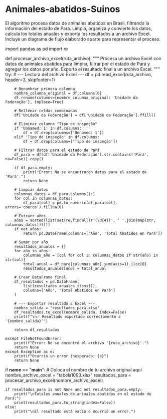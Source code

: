 # Animales-abatidos-Suinos
El algoritmo procesa datos de animales abatidos en Brasil, filtrando la información del estado de Pará. Limpia, organiza y convierte los datos, calcula los totales anuales y exporta los resultados a un archivo Excel. Incluye un diagrama de flujo elaborado aparte para representar el proceso.

import pandas as pd
import re

def procesar_archivo_excel(ruta_archivo):
    """
    Procesa un archivo Excel con datos de animales abatidos para limpiar,
    filtrar por el estado de Pará y agregar los datos por año.
    Exporta el resultado final a un archivo Excel.
    """
    try:
        # --- Lectura del archivo Excel ---
        df = pd.read_excel(ruta_archivo, header=3, skipfooter=1)

        # Renombrar primera columna
        nombre_columna_original = df.columns[0]
        df.rename(columns={nombre_columna_original: 'Unidade da Federação'}, inplace=True)

        # Rellenar celdas combinadas
        df['Unidade da Federação'] = df['Unidade da Federação'].ffill()

        # Eliminar columna "Tipo de inspeção"
        if 'Unnamed: 1' in df.columns:
            df = df.drop(columns=['Unnamed: 1'])
        elif 'Tipo de inspeção' in df.columns:
            df = df.drop(columns=['Tipo de inspeção'])

        # Filtrar datos para el estado de Pará
        df_para = df[df['Unidade da Federação'].str.contains('Pará', na=False)].copy()

        if df_para.empty:
            print("Error: No se encontraron datos para el estado de 'Pará'.")
            return None

        # Limpiar datos
        columnas_datos = df_para.columns[1:]
        for col in columnas_datos:
            df_para[col] = pd.to_numeric(df_para[col], errors='coerce').fillna(0)

        # Extraer años
        años = sorted(list(set(re.findall(r'(\d{4})', ' '.join(map(str, columnas_datos))))))
        if not años:
            return pd.DataFrame(columns=['Año', 'Total Abatidos en Pará'])

        # Sumar por año
        resultados_anuales = {}
        for año in años:
            columnas_año = [col for col in columnas_datos if str(año) in str(col)]
            total_anual = df_para[columnas_año].sum(axis=1).iloc[0]
            resultados_anuales[año] = total_anual

        # Crear DataFrame final
        df_resultados = pd.DataFrame(
            list(resultados_anuales.items()),
            columns=['Año', 'Total Abatidos en Pará']
        )

        # --- Exportar resultado a Excel ---
        nombre_salida = "resultados_pará.xlsx"
        df_resultados.to_excel(nombre_salida, index=False)
        print(f"\n✅ Resultado exportado correctamente a '{nombre_salida}'")

        return df_resultados

    except FileNotFoundError:
        print(f"Error: No se encontró el archivo '{ruta_archivo}'.")
        return None
    except Exception as e:
        print(f"Ocurrió un error inesperado: {e}")
        return None


if __name__ == "__main__":
    # Coloca el nombre de tu archivo original aquí
    nombre_archivo_excel = "tabela1093.xlsx"
    resultados_para = procesar_archivo_excel(nombre_archivo_excel)

    if resultados_para is not None and not resultados_para.empty:
        print("\nTotales anuales de animales abatidos en el estado de Pará:")
        print(resultados_para.to_string(index=False))
    else:
        print("\nEl resultado está vacío o ocurrió un error.")

